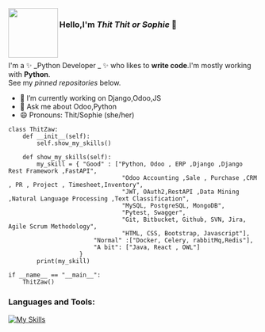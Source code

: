 <img align="left" src="https://avatars.githubusercontent.com/u/20728150?s=400&u=c2c56e651eb01cb398c63745428325a7ae071d08&v=4" width="100" height="100">

### Hello,I'm ***Thit Thit or Sophie*** 👋 

<br>


<br>

I'm a ✨ _Python Developer _ ✨ who likes to **write code**.I'm mostly working with **Python**.
<br>
See my _pinned repositories_ below.

- 🔭 I’m currently working on Django,Odoo,JS
- 💬 Ask me about Odoo,Python
- 😄 Pronouns: Thit/Sophie (she/her)
```
class ThitZaw:
    def __init__(self):
        self.show_my_skills()

    def show_my_skills(self):
        my_skill = { "Good" : ["Python, Odoo , ERP ,Django ,Django Rest Framework ,FastAPI",
                                "Odoo Accounting ,Sale , Purchase ,CRM , PR , Project , Timesheet,Inventory",
                                "JWT, OAuth2,RestAPI ,Data Mining ,Natural Language Processing ,Text Classification",
                                "MySQL, PostgreSQL, MongoDB",
                                "Pytest, Swagger",
                                "Git, Bitbucket, Github, SVN, Jira, Agile Scrum Methodology",
                                "HTML, CSS, Bootstrap, Javascript"],
                        "Normal" :["Docker, Celery, rabbitMq,Redis"],
                        "A bit": ["Java, React , OWL"]
                    }
        print(my_skill)

if __name__ == "__main__":
    ThitZaw()

```
### Languages and Tools:
[![My Skills](https://skillicons.dev/icons?i=python,django,fastapi,flask,git,github,gmail,html,js,jquery,less,linux,mysql,pycharm,py,qt,rabbitmq,react,redis,sass,sqlite,ubuntu,vscode,windows,docker,PostgreSQL)](https://skillicons.dev)
